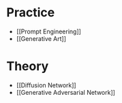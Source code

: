 # Practice
* [[Prompt Engineering]]
* [[Generative Art]]

# Theory
* [[Diffusion Network]]
* [[Generative Adversarial Network]]


